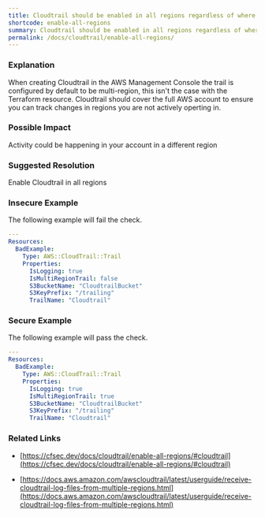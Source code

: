 ```yaml
---
title: Cloudtrail should be enabled in all regions regardless of where your AWS resources are generally homed
shortcode: enable-all-regions
summary: Cloudtrail should be enabled in all regions regardless of where your AWS resources are generally homed 
permalink: /docs/cloudtrail/enable-all-regions/
---
```


### Explanation

When creating Cloudtrail in the AWS Management Console the trail is configured by default to be multi-region, this isn't the case with the Terraform resource. Cloudtrail should cover the full AWS account to ensure you can track changes in regions you are not actively operting in.

### Possible Impact
Activity could be happening in your account in a different region

### Suggested Resolution
Enable Cloudtrail in all regions


### Insecure Example

The following example will fail the  check.

```yaml
---
Resources:
  BadExample:
    Type: AWS::CloudTrail::Trail
    Properties:
      IsLogging: true
      IsMultiRegionTrail: false     
      S3BucketName: "CloudtrailBucket"
      S3KeyPrefix: "/trailing"
      TrailName: "Cloudtrail"

```



### Secure Example

The following example will pass the  check.

```yaml
---
Resources:
  BadExample:
    Type: AWS::CloudTrail::Trail
    Properties:
      IsLogging: true
      IsMultiRegionTrail: true     
      S3BucketName: "CloudtrailBucket"
      S3KeyPrefix: "/trailing"
      TrailName: "Cloudtrail"

```




### Related Links


- [https://cfsec.dev/docs/cloudtrail/enable-all-regions/#cloudtrail](https://cfsec.dev/docs/cloudtrail/enable-all-regions/#cloudtrail)

- [https://docs.aws.amazon.com/awscloudtrail/latest/userguide/receive-cloudtrail-log-files-from-multiple-regions.html](https://docs.aws.amazon.com/awscloudtrail/latest/userguide/receive-cloudtrail-log-files-from-multiple-regions.html)


